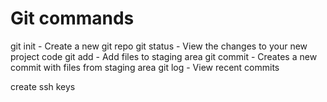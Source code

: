 # Git commands

git init - Create a new git repo
git status - View the changes to your new project code
git add - Add files to staging area
git commit - Creates a new commit with files from staging area
git log - View recent commits

create ssh keys
